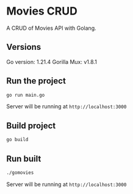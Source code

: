 # Movies CRUD

A CRUD of Movies API with Golang.

## Versions

Go version: 1.21.4
Gorilla Mux: v1.8.1

## Run the project

```bash
go run main.go

```

Server will be running at `http://localhost:3000`

## Build project

```bash
go build

```

## Run built

```bash
./gomovies

```

Server will be running at `http://localhost:3000`

